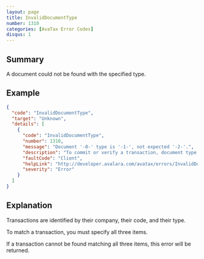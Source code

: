 ```yaml
---
layout: page
title: InvalidDocumentType
number: 1310
categories: [AvaTax Error Codes]
disqus: 1
---
```


## Summary

A document could not be found with the specified type.

## Example

```json
{
  "code": "InvalidDocumentType",
  "target": "Unknown",
  "details": [
    {
      "code": "InvalidDocumentType",
      "number": 1310,
      "message": "Document '-0-' type is '-1-', not expected '-2-'.",
      "description": "To commit or verify a transaction, document type has to match with that in the request.",
      "faultCode": "Client",
      "helpLink": "http://developer.avalara.com/avatax/errors/InvalidDocumentType",
      "severity": "Error"
    }
  ]
}
```

## Explanation

Transactions are identified by their company, their code, and their type.

To match a transaction, you must specify all three items.

If a transaction cannot be found matching all three items, this error will be returned.
